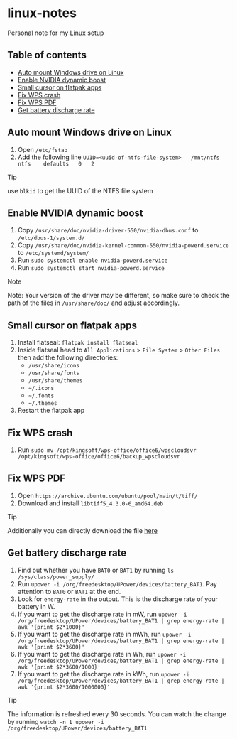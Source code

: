 # linux-notes
Personal note for my Linux setup

## Table of contents
- [Auto mount Windows drive on Linux](#auto-mount-windows-drive-on-linux)
- [Enable NVIDIA dynamic boost](#enable-nvidia-dynamic-boost)
- [Small cursor on flatpak apps](#small-cursor-on-flatpak-apps)
- [Fix WPS crash](#fix-wps-crash)
- [Fix WPS PDF](#fix-wps-pdf)
- [Get battery discharge rate](#get-battery-discharge-rate)

## Auto mount Windows drive on Linux
1. Open `/etc/fstab`
2. Add the following line `UUID=<uuid-of-ntfs-file-system>   /mnt/ntfs    ntfs    defaults   0   2`

> [!Tip]
> use `blkid` to get the UUID of the NTFS file system

## Enable NVIDIA dynamic boost
1. Copy `/usr/share/doc/nvidia-driver-550/nvidia-dbus.conf` to `/etc/dbus-1/system.d/`
2. Copy `/usr/share/doc/nvidia-kernel-common-550/nvidia-powerd.service` to `/etc/systemd/system/`
3. Run `sudo systemctl enable nvidia-powerd.service`
4. Run `sudo systemctl start nvidia-powerd.service`

> [!Note]
> Note: Your version of the driver may be different, so make sure to check the path of the files in `/usr/share/doc/` and adjust accordingly.

## Small cursor on flatpak apps
1. Install flatseal: `flatpak install flatseal`
2. Inside flatseal head to `All Applications` > `File System` > `Other Files` then add the following directories:
    - `/usr/share/icons`
    - `/usr/share/fonts`
    - `/usr/share/themes`
    - `~/.icons`
    - `~/.fonts`
    - `~/.themes`
3. Restart the flatpak app

## Fix WPS crash
1. Run `sudo mv /opt/kingsoft/wps-office/office6/wpscloudsvr /opt/kingsoft/wps-office/office6/backup_wpscloudsvr`

## Fix WPS PDF
1. Open `https://archive.ubuntu.com/ubuntu/pool/main/t/tiff/`
2. Download and install `libtiff5_4.3.0-6_amd64.deb`

> [!Tip]
> Additionally you can directly download the file [here](https://archive.ubuntu.com/ubuntu/pool/main/t/tiff/libtiff5_4.3.0-6_amd64.deb)

## Get battery discharge rate
1. Find out whether you have `BAT0` or `BAT1` by running `ls /sys/class/power_supply/`
2. Run `upower -i /org/freedesktop/UPower/devices/battery_BAT1`. Pay attention to `BAT0` or `BAT1` at the end.
3. Look for `energy-rate` in the output. This is the discharge rate of your battery in W.
4. If you want to get the discharge rate in mW, run `upower -i /org/freedesktop/UPower/devices/battery_BAT1 | grep energy-rate | awk '{print $2*1000}'`
5. If you want to get the discharge rate in mWh, run `upower -i /org/freedesktop/UPower/devices/battery_BAT1 | grep energy-rate | awk '{print $2*3600}'`
6. If you want to get the discharge rate in Wh, run `upower -i /org/freedesktop/UPower/devices/battery_BAT1 | grep energy-rate | awk '{print $2*3600/1000}'`
7. If you want to get the discharge rate in kWh, run `upower -i /org/freedesktop/UPower/devices/battery_BAT1 | grep energy-rate | awk '{print $2*3600/1000000}'`

> [!Tip]
> The information is refreshed every 30 seconds. You can watch the change by running `watch -n 1 upower -i /org/freedesktop/UPower/devices/battery_BAT1`
